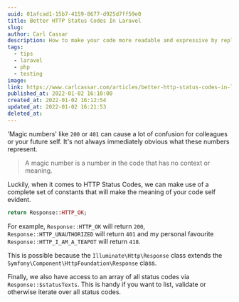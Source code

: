 ```yaml
---
uuid: 01afcad1-15b7-4159-8677-d925d7ff59e0
title: Better HTTP Status Codes In Laravel
slug: 
author: Carl Cassar
description: How to make your code more readable and expressive by replacing http status code magic numbers with calls to static constants.
tags:
  - tips
  - laravel
  - php
  - testing
image: 
link: https://www.carlcassar.com/articles/better-http-status-codes-in-laravel
published_at: 2022-01-02 16:10:00
created_at: 2022-01-02 16:12:54
updated_at: 2022-01-02 16:21:53
deleted_at:
---
```

'Magic numbers' like `200` or `401` can cause a lot of confusion for colleagues or your future self. It's not always immediately obvious what these numbers represent. 

> A magic number is a number in the code that has no context or meaning.

Luckily, when it comes to HTTP Status Codes, we can make use of a complete set of constants that will make the meaning of your code self evident.

```php
return Response::HTTP_OK;
```

For example, `Response::HTTP_OK` will return `200`, `Response::HTTP_UNAUTHORIZED` will return `401` and my personal favourite `Response::HTTP_I_AM_A_TEAPOT` will return `418`.

This is possible because the `Illuminate\Http\Response` class extends the `Symfony\Component\HttpFoundation\Response` class.

Finally, we also have access to an array of all status codes via `Response::$statusTexts`. This is handy if you want to list, validate or otherwise iterate over all status codes.
